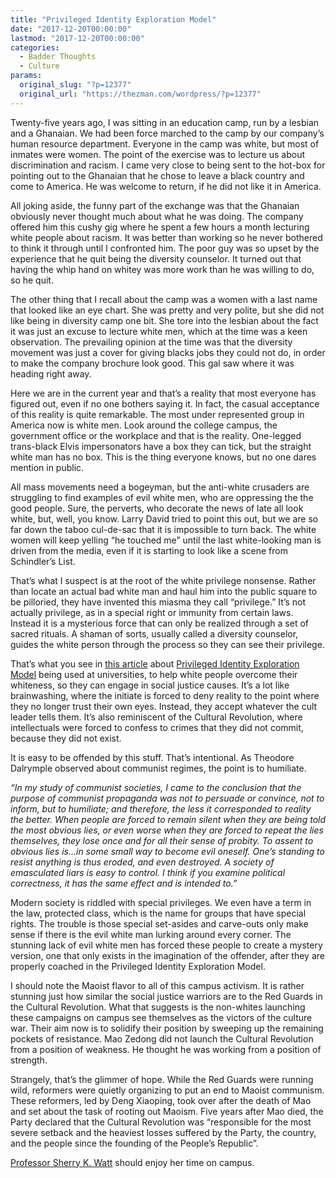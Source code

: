 ```yaml
---
title: "Privileged Identity Exploration Model"
date: "2017-12-20T00:00:00"
lastmod: "2017-12-20T00:00:00"
categories:
  - Badder Thoughts
  - Culture
params:
  original_slug: "?p=12377"
  original_url: "https://thezman.com/wordpress/?p=12377"
---
```


Twenty-five years ago, I was sitting in an education camp, run by a
lesbian and a Ghanaian. We had been force marched to the camp by our
company’s human resource department. Everyone in the camp was white, but
most of inmates were women. The point of the exercise was to lecture us
about discrimination and racism. I came very close to being sent to the
hot-box for pointing out to the Ghanaian that he chose to leave a black
country and come to America. He was welcome to return, if he did not
like it in America.

All joking aside, the funny part of the exchange was that the Ghanaian
obviously never thought much about what he was doing. The company
offered him this cushy gig where he spent a few hours a month lecturing
white people about racism. It was better than working so he never
bothered to think it through until I confronted him. The poor guy was so
upset by the experience that he quit being the diversity counselor. It
turned out that having the whip hand on whitey was more work than he was
willing to do, so he quit.

The other thing that I recall about the camp was a women with a last
name that looked like an eye chart. She was pretty and very polite, but
she did not like being in diversity camp one bit. She tore into the
lesbian about the fact it was just an excuse to lecture white men, which
at the time was a keen observation. The prevailing opinion at the time
was that the diversity movement was just a cover for giving blacks jobs
they could not do, in order to make the company brochure look good. This
gal saw where it was heading right away.

Here we are in the current year and that’s a reality that most everyone
has figured out, even if no one bothers saying it. In fact, the casual
acceptance of this reality is quite remarkable. The most under
represented group in America now is white men. Look around the college
campus, the government office or the workplace and that is the reality.
One-legged trans-black Elvis impersonators have a box they can tick, but
the straight white man has no box. This is the thing everyone knows, but
no one dares mention in public.

All mass movements need a bogeyman, but the anti-white crusaders are
struggling to find examples of evil white men, who are oppressing the
the good people. Sure, the perverts, who decorate the news of late all
look white, but, well, you know. Larry David tried to point this out,
but we are so far down the taboo cul-de-sac that it is impossible to
turn back. The white women will keep yelling “he touched me” until the
last white-looking man is driven from the media, even if it is starting
to look like a scene from Schindler’s List.

That’s what I suspect is at the root of the white privilege nonsense.
Rather than locate an actual bad white man and haul him into the public
square to be pilloried, they have invented this miasma they call
“privilege.” It’s not actually privilege, as in a special right or
immunity from certain laws. Instead it is a mysterious force that can
only be realized through a set of sacred rituals. A shaman of sorts,
usually called a diversity counselor, guides the white person through
the process so they can see their privilege.

That’s what you see in
<a href="http://www.thecollegefix.com/post/40145/" rel="noopener"
target="_blank">this article</a> about <a
href="https://wiki.uiowa.edu/download/attachments/31756797/WRACHandout-Watt.pdf"
rel="noopener" target="_blank">Privileged Identity Exploration Model</a>
being used at universities, to help white people overcome their
whiteness, so they can engage in social justice causes. It’s a lot like
brainwashing, where the initiate is forced to deny reality to the point
where they no longer trust their own eyes. Instead, they accept whatever
the cult leader tells them. It’s also reminiscent of the Cultural
Revolution, where intellectuals were forced to confess to crimes that
they did not commit, because they did not exist.

It is easy to be offended by this stuff. That’s intentional. As Theodore
Dalrymple observed about communist regimes, the point is to humiliate.

*“In my study of communist societies, I came to the conclusion that the
purpose of communist propaganda was not to persuade or convince, not to
inform, but to humiliate; and therefore, the less it corresponded to
reality the better. When people are forced to remain silent when they
are being told the most obvious lies, or even worse when they are forced
to repeat the lies themselves, they lose once and for all their sense of
probity. To assent to obvious lies is…in some small way to become evil
oneself. One’s standing to resist anything is thus eroded, and even
destroyed. A society of emasculated liars is easy to control. I think if
you examine political correctness, it has the same effect and is
intended to.”*

Modern society is riddled with special privileges. We even have a term
in the law, protected class, which is the name for groups that have
special rights. The trouble is those special set-asides and carve-outs
only make sense if there is the evil white man lurking around every
corner. The stunning lack of evil white men has forced these people to
create a mystery version, one that only exists in the imagination of the
offender, after they are properly coached in the Privileged Identity
Exploration Model.

I should note the Maoist flavor to all of this campus activism. It is
rather stunning just how similar the social justice warriors are to the
Red Guards in the Cultural Revolution. What that suggests is the
non-whites launching these campaigns on campus see themselves as the
victors of the culture war. Their aim now is to solidify their position
by sweeping up the remaining pockets of resistance. Mao Zedong did not
launch the Cultural Revolution from a position of weakness. He thought
he was working from a position of strength.

Strangely, that’s the glimmer of hope. While the Red Guards were running
wild, reformers were quietly organizing to put an end to Maoist
communism. These reformers, led by Deng Xiaoping, took over after the
death of Mao and set about the task of rooting out Maoism. Five years
after Mao died, the Party declared that the Cultural Revolution
was “responsible for the most severe setback and the heaviest losses
suffered by the Party, the country, and the people since the founding of
the People’s Republic”.

<a href="https://education.uiowa.edu/person/sherry-watt" rel="noopener"
target="_blank">Professor Sherry K. Watt</a> should enjoy her time on
campus.
